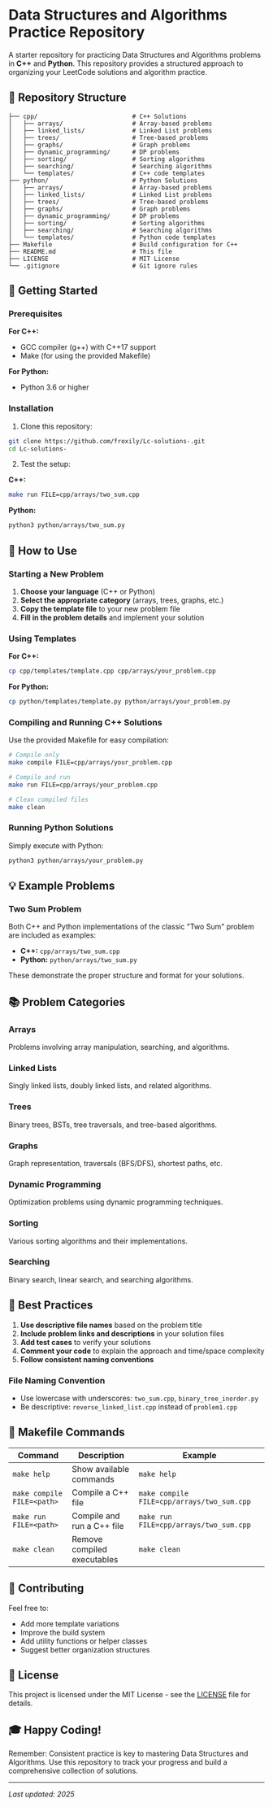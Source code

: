 # Data Structures and Algorithms Practice Repository

A starter repository for practicing Data Structures and Algorithms problems in **C++** and **Python**. This repository provides a structured approach to organizing your LeetCode solutions and algorithm practice.

## 📁 Repository Structure

```
├── cpp/                          # C++ Solutions
│   ├── arrays/                   # Array-based problems
│   ├── linked_lists/             # Linked List problems
│   ├── trees/                    # Tree-based problems
│   ├── graphs/                   # Graph problems
│   ├── dynamic_programming/      # DP problems
│   ├── sorting/                  # Sorting algorithms
│   ├── searching/                # Searching algorithms
│   └── templates/                # C++ code templates
├── python/                       # Python Solutions
│   ├── arrays/                   # Array-based problems
│   ├── linked_lists/             # Linked List problems
│   ├── trees/                    # Tree-based problems
│   ├── graphs/                   # Graph problems
│   ├── dynamic_programming/      # DP problems
│   ├── sorting/                  # Sorting algorithms
│   ├── searching/                # Searching algorithms
│   └── templates/                # Python code templates
├── Makefile                      # Build configuration for C++
├── README.md                     # This file
├── LICENSE                       # MIT License
└── .gitignore                    # Git ignore rules
```

## 🚀 Getting Started

### Prerequisites

**For C++:**
- GCC compiler (g++) with C++17 support
- Make (for using the provided Makefile)

**For Python:**
- Python 3.6 or higher

### Installation

1. Clone this repository:
```bash
git clone https://github.com/froxily/Lc-solutions-.git
cd Lc-solutions-
```

2. Test the setup:

**C++:**
```bash
make run FILE=cpp/arrays/two_sum.cpp
```

**Python:**
```bash
python3 python/arrays/two_sum.py
```

## 📝 How to Use

### Starting a New Problem

1. **Choose your language** (C++ or Python)
2. **Select the appropriate category** (arrays, trees, graphs, etc.)
3. **Copy the template file** to your new problem file
4. **Fill in the problem details** and implement your solution

### Using Templates

**For C++:**
```bash
cp cpp/templates/template.cpp cpp/arrays/your_problem.cpp
```

**For Python:**
```bash
cp python/templates/template.py python/arrays/your_problem.py
```

### Compiling and Running C++ Solutions

Use the provided Makefile for easy compilation:

```bash
# Compile only
make compile FILE=cpp/arrays/your_problem.cpp

# Compile and run
make run FILE=cpp/arrays/your_problem.cpp

# Clean compiled files
make clean
```

### Running Python Solutions

Simply execute with Python:

```bash
python3 python/arrays/your_problem.py
```

## 💡 Example Problems

### Two Sum Problem

Both C++ and Python implementations of the classic "Two Sum" problem are included as examples:

- **C++:** `cpp/arrays/two_sum.cpp`
- **Python:** `python/arrays/two_sum.py`

These demonstrate the proper structure and format for your solutions.

## 📚 Problem Categories

### Arrays
Problems involving array manipulation, searching, and algorithms.

### Linked Lists
Singly linked lists, doubly linked lists, and related algorithms.

### Trees
Binary trees, BSTs, tree traversals, and tree-based algorithms.

### Graphs
Graph representation, traversals (BFS/DFS), shortest paths, etc.

### Dynamic Programming
Optimization problems using dynamic programming techniques.

### Sorting
Various sorting algorithms and their implementations.

### Searching
Binary search, linear search, and searching algorithms.

## 🎯 Best Practices

1. **Use descriptive file names** based on the problem title
2. **Include problem links and descriptions** in your solution files
3. **Add test cases** to verify your solutions
4. **Comment your code** to explain the approach and time/space complexity
5. **Follow consistent naming conventions**

### File Naming Convention
- Use lowercase with underscores: `two_sum.cpp`, `binary_tree_inorder.py`
- Be descriptive: `reverse_linked_list.cpp` instead of `problem1.cpp`

## 🔧 Makefile Commands

| Command | Description | Example |
|---------|-------------|---------|
| `make help` | Show available commands | `make help` |
| `make compile FILE=<path>` | Compile a C++ file | `make compile FILE=cpp/arrays/two_sum.cpp` |
| `make run FILE=<path>` | Compile and run a C++ file | `make run FILE=cpp/arrays/two_sum.cpp` |
| `make clean` | Remove compiled executables | `make clean` |

## 🤝 Contributing

Feel free to:
- Add more template variations
- Improve the build system
- Add utility functions or helper classes
- Suggest better organization structures

## 📄 License

This project is licensed under the MIT License - see the [LICENSE](LICENSE) file for details.

## 🎓 Happy Coding!

Remember: Consistent practice is key to mastering Data Structures and Algorithms. Use this repository to track your progress and build a comprehensive collection of solutions.

---

*Last updated: 2025*

